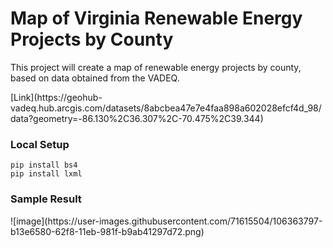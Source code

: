 <h1>Map of Virginia Renewable Energy Projects by County</h1>
<p>This project will create a map of renewable energy projects by county, based on data obtained from the VADEQ. </p>
[Link](https://geohub-vadeq.hub.arcgis.com/datasets/8abcbea47e7e4faa898a602028efcf4d_98/data?geometry=-86.130%2C36.307%2C-70.475%2C39.344)


<h3>Local Setup</h3>

```
pip install bs4
pip install lxml
```

<h3>Sample Result</h3>
![image](https://user-images.githubusercontent.com/71615504/106363797-b13e6580-62f8-11eb-981f-b9ab41297d72.png)
